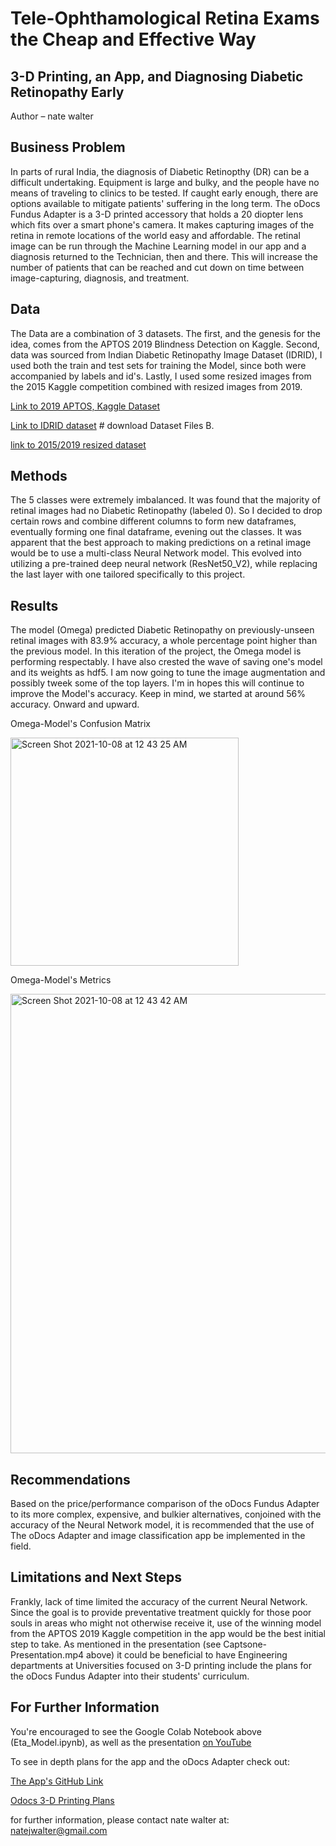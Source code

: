 # Tele-Ophthamological Retina Exams the Cheap and Effective Way 
## 3-D Printing, an App, and Diagnosing Diabetic Retinopathy Early

Author – nate walter

## Business Problem
In parts of rural India, the diagnosis of Diabetic Retinopthy (DR) can be a difficult undertaking. Equipment is large and bulky, and the people have no means of traveling to clinics to be tested. If caught early enough, there are options available to mitigate patients' suffering in the long term. The oDocs Fundus Adapter is a 3-D printed accessory that holds a 20 diopter lens which fits over a smart phone's camera. It makes capturing images of the retina in remote locations of the world easy and affordable. The retinal image can be run through the Machine Learning model in our app and a diagnosis returned to the Technician, then and there. This will increase the number of patients that can be reached and cut down on time between image-capturing, diagnosis, and treatment. 


## Data
The Data are a combination of 3 datasets. The first, and the genesis for the idea, comes from the APTOS 2019 Blindness Detection on Kaggle. Second, data was sourced from Indian Diabetic Retinopathy Image Dataset (IDRID), I used both the train and test sets for training the Model, since both were accompanied by labels and id's. Lastly, I used some resized images from the 2015 Kaggle competition combined with resized images from 2019.

[Link to 2019 APTOS, Kaggle Dataset](https://www.kaggle.com/c/aptos2019-blindness-detection/data)

[Link to IDRID dataset](https://ieee-dataport.org/open-access/indian-diabetic-retinopathy-image-dataset-idrid) # download Dataset Files B.

[link to 2015/2019 resized dataset](https://www.kaggle.com/benjaminwarner/resized-2015-2019-blindness-detection-images)

## Methods
The 5 classes were extremely imbalanced. It was found that the majority of retinal images had no Diabetic Retinopathy (labeled 0). So I decided to drop certain  rows and combine different columns to form new dataframes, eventually forming one final dataframe, evening out the classes. It was apparent that the best approach to making predictions on a retinal image would be to use a multi-class Neural Network model. This evolved into utilizing a pre-trained deep neural network (ResNet50_V2), while replacing the last layer with one tailored specifically to this project.   

## Results

The model (Omega) predicted Diabetic Retinopathy on previously-unseen retinal images with 83.9% accuracy, a whole percentage point higher than the previous model. In this iteration of the project, the Omega model is performing respectably. I have also crested the wave of saving one's model and its weights as hdf5. I am now going to tune the image augmentation and possibly tweek some of the top layers. I'm in hopes this will continue to improve the Model's accuracy. Keep in mind, we started at around 56% accuracy. Onward and upward. 

Omega-Model's Confusion Matrix

<img width="365" alt="Screen Shot 2021-10-08 at 12 43 25 AM" src="https://user-images.githubusercontent.com/66656063/136504558-5fcce1f2-8595-4f95-9ccd-6cc19d453bd2.png">


Omega-Model's Metrics

<img width="735" alt="Screen Shot 2021-10-08 at 12 43 42 AM" src="https://user-images.githubusercontent.com/66656063/136504578-e2479995-3e90-406d-8f94-ad5660712f9b.png">


## Recommendations
Based on the price/performance comparison of the oDocs Fundus Adapter to its more complex, expensive, and bulkier alternatives, conjoined with the accuracy of the Neural Network model, it is recommended that the use of The oDocs Adapter and image classification app be implemented in the field. 

## Limitations and Next Steps
Frankly, lack of time limited the accuracy of the current Neural Network. Since the goal is to provide preventative treatment quickly for those poor souls in areas who might not otherwise receive it, use of the winning model from the APTOS 2019 Kaggle competition in the app would be the best initial step to take. As mentioned in the presentation (see Captsone-Presentation.mp4 above) it could be beneficial to have Engineering departments at Universities focused on 3-D printing include the plans for the oDocs Fundus Adapter into their students' curriculum. 

## For Further Information

You're encouraged to see the Google Colab Notebook above (Eta_Model.ipynb), as well as the presentation [on YouTube](https://www.youtube.com/watch?v=KsNJlq3wPlE)

To see in depth plans for the app and the oDocs Adapter check out:


[The App's GitHub Link](https://github.com/IBM/tfjs-web-app#1-clone-the-repo)


[Odocs 3-D Printing Plans](https://odocseyecare.shop/pages/3d-print)


for further information, please contact nate walter at:  natejwalter@gmail.com






